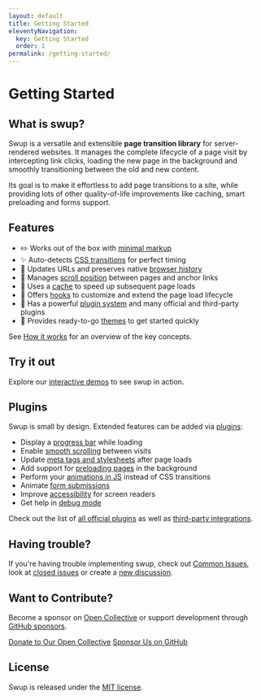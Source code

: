 ```yaml
---
layout: default
title: Getting Started
eleventyNavigation:
  key: Getting Started
  order: 1
permalink: /getting-started/
---
```


# Getting Started

## What is swup?

Swup is a versatile and extensible **page transition library** for server-rendered websites.
It manages the complete lifecycle of a page visit by intercepting link clicks, loading the new page
in the background and smoothly transitioning between the old and new content.

Its goal is to make it effortless to add page transitions to a site, while providing lots of
other quality-of-life improvements like caching, smart preloading and forms support.

## Features

- ✏️ Works out of the box with [minimal markup](/getting-started/example/)
- ✨ Auto-detects [CSS transitions](/getting-started/how-it-works/#timing) for perfect timing
- 🔗 Updates URLs and preserves native [browser history](/getting-started/how-it-works/#history)
- 🏓 Manages [scroll position](/getting-started/how-it-works/#scrolling) between pages and anchor links
- 🚀 Uses a [cache](/api/cache/) to speed up subsequent page loads
- 📡 Offers [hooks](/hooks/) to customize and extend the page load lifecycle
- 🔌 Has a powerful [plugin system](/plugins/) and many official and third-party plugins
- 🎨 Provides ready-to-go [themes](/themes/) to get started quickly

See [How it works](/getting-started/how-it-works/) for an overview of the key concepts.

## Try it out

Explore our [interactive demos](/getting-started/demos/) to see swup in action.

## Plugins

Swup is small by design. Extended features can be added via [plugins](/plugins/):

- Display a [progress bar](/plugins/progress-plugin/) while loading
- Enable [smooth scrolling](/plugins/scroll-plugin/) between visits
- Update [meta tags and stylesheets](/plugins/head-plugin/) after page loads
- Add support for [preloading pages](/plugins/preload-plugin/) in the background
- Perform your [animations in JS](/plugins/js-plugin/) instead of CSS transitions
- Animate [form submissions](/plugins/forms-plugin/)
- Improve [accessibility](/plugins/a11y-plugin/) for screen readers
- Get help in [debug mode](/plugins/debug-plugin/)

Check out the list of [all official plugins](/plugins/) as well as [third-party integrations](/third-party-integrations/).

## Having trouble?

If you're having trouble implementing swup, check out [Common Issues](/other/common-issues/), look at [closed issues](https://github.com/swup/swup/issues?q=is%3Aissue+is%3Aclosed) or create a [new discussion](https://github.com/swup/swup/discussions/new).

## Want to Contribute?

Become a sponsor on [Open Collective](https://opencollective.com/swup) or support development through
[GitHub sponsors](https://github.com/sponsors/gmrchk).

<div class="buttons">
  <a href="https://opencollective.com/swup/donate" target="_blank" class="button">Donate to Our Open Collective</a>
  <a href="https://github.com/sponsors/gmrchk" target="_blank" class="button">Sponsor Us on GitHub</a>
</div>

## License

Swup is released under the [MIT license](https://github.com/swup/swup/blob/master/LICENSE).
